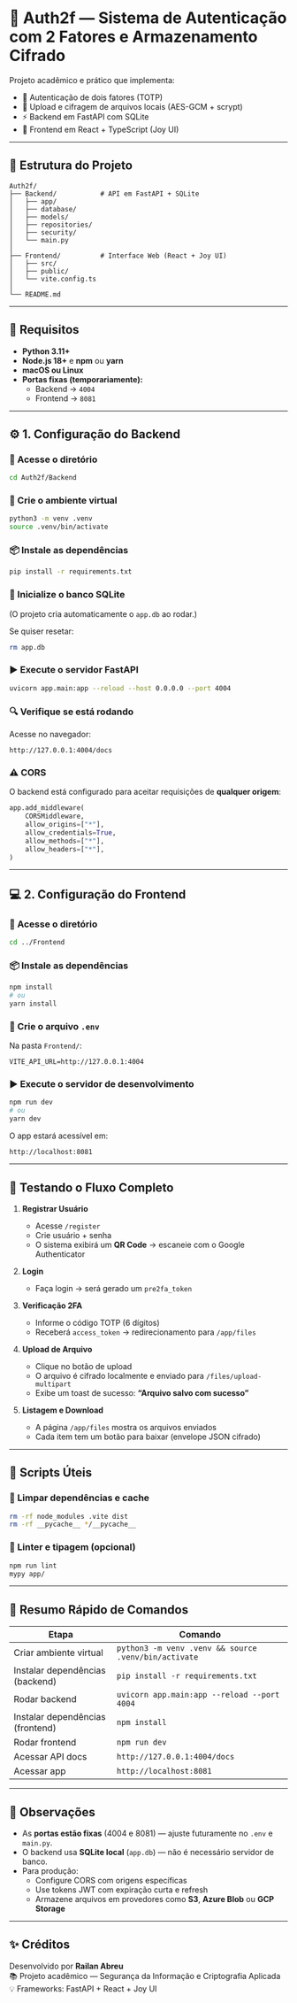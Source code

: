 # 🧩 Auth2f — Sistema de Autenticação com 2 Fatores e Armazenamento Cifrado

Projeto acadêmico e prático que implementa:

- 🔐 Autenticação de dois fatores (TOTP)
- 🧱 Upload e cifragem de arquivos locais (AES-GCM + scrypt)
- ⚡ Backend em FastAPI com SQLite
- 🎨 Frontend em React + TypeScript (Joy UI)

---

## 📁 Estrutura do Projeto

```
Auth2f/
├── Backend/           # API em FastAPI + SQLite
│   ├── app/
│   ├── database/
│   ├── models/
│   ├── repositories/
│   ├── security/
│   └── main.py
│
├── Frontend/          # Interface Web (React + Joy UI)
│   ├── src/
│   ├── public/
│   └── vite.config.ts
│
└── README.md
```

---

## 🚀 Requisitos

- **Python 3.11+**
- **Node.js 18+** e **npm** ou **yarn**
- **macOS ou Linux**
- **Portas fixas (temporariamente):**
  - Backend → `4004`
  - Frontend → `8081`

---

## ⚙️ 1. Configuração do Backend

### 🧭 Acesse o diretório
```bash
cd Auth2f/Backend
```

### 🧱 Crie o ambiente virtual
```bash
python3 -m venv .venv
source .venv/bin/activate
```

### 📦 Instale as dependências
```bash
pip install -r requirements.txt
```

### 🧰 Inicialize o banco SQLite
(O projeto cria automaticamente o `app.db` ao rodar.)

Se quiser resetar:
```bash
rm app.db
```

### ▶️ Execute o servidor FastAPI
```bash
uvicorn app.main:app --reload --host 0.0.0.0 --port 4004
```

### 🔍 Verifique se está rodando
Acesse no navegador:
```
http://127.0.0.1:4004/docs
```

### ⚠️ CORS
O backend está configurado para aceitar requisições de **qualquer origem**:
```python
app.add_middleware(
    CORSMiddleware,
    allow_origins=["*"],
    allow_credentials=True,
    allow_methods=["*"],
    allow_headers=["*"],
)
```

---

## 💻 2. Configuração do Frontend

### 🧭 Acesse o diretório
```bash
cd ../Frontend
```

### 📦 Instale as dependências
```bash
npm install
# ou
yarn install
```

### 🔧 Crie o arquivo `.env`
Na pasta `Frontend/`:

```
VITE_API_URL=http://127.0.0.1:4004
```

### ▶️ Execute o servidor de desenvolvimento
```bash
npm run dev
# ou
yarn dev
```

O app estará acessível em:
```
http://localhost:8081
```

---

## 🧪 Testando o Fluxo Completo

1. **Registrar Usuário**
   - Acesse `/register`
   - Crie usuário + senha
   - O sistema exibirá um **QR Code** → escaneie com o Google Authenticator

2. **Login**
   - Faça login → será gerado um `pre2fa_token`

3. **Verificação 2FA**
   - Informe o código TOTP (6 dígitos)
   - Receberá `access_token` → redirecionamento para `/app/files`

4. **Upload de Arquivo**
   - Clique no botão de upload
   - O arquivo é cifrado localmente e enviado para `/files/upload-multipart`
   - Exibe um toast de sucesso: **“Arquivo salvo com sucesso”**

5. **Listagem e Download**
   - A página `/app/files` mostra os arquivos enviados
   - Cada item tem um botão para baixar (envelope JSON cifrado)

---

## 🧰 Scripts Úteis

### 🧹 Limpar dependências e cache
```bash
rm -rf node_modules .vite dist
rm -rf __pycache__ */__pycache__
```

### 🧪 Linter e tipagem (opcional)
```bash
npm run lint
mypy app/
```

---

## 🧭 Resumo Rápido de Comandos

| Etapa | Comando |
|-------|----------|
| Criar ambiente virtual | `python3 -m venv .venv && source .venv/bin/activate` |
| Instalar dependências (backend) | `pip install -r requirements.txt` |
| Rodar backend | `uvicorn app.main:app --reload --port 4004` |
| Instalar dependências (frontend) | `npm install` |
| Rodar frontend | `npm run dev` |
| Acessar API docs | `http://127.0.0.1:4004/docs` |
| Acessar app | `http://localhost:8081` |

---

## 📌 Observações

- As **portas estão fixas** (4004 e 8081) — ajuste futuramente no `.env` e `main.py`.
- O backend usa **SQLite local** (`app.db`) — não é necessário servidor de banco.
- Para produção:
  - Configure CORS com origens específicas
  - Use tokens JWT com expiração curta e refresh
  - Armazene arquivos em provedores como **S3**, **Azure Blob** ou **GCP Storage**

---

## ✨ Créditos

Desenvolvido por **Railan Abreu**  
📚 Projeto acadêmico — Segurança da Informação e Criptografia Aplicada  
💡 Frameworks: FastAPI + React + Joy UI
